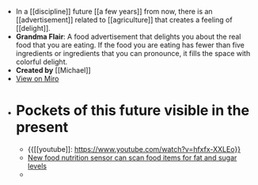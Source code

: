 - In a [[discipline]] future [[a few years]] from now, there is an [[advertisement]] related to [[agriculture]] that creates a feeling of [[delight]].
- **Grandma Flair**: A food advertisement that delights you about the real food that you are eating. If the food you are eating has fewer than five ingredients or ingredients that you can pronounce, it fills the space with colorful delight.
- **Created by** [[Michael]]
- [View on Miro](https://miro.com/app/board/o9J_kpEmVVk=/?moveToWidget=3074457348973037910&cot=11)
- # Pockets of this future visible in the present
    - {{[[youtube]]: https://www.youtube.com/watch?v=hfxfx-XXLEo}}
    - [New food nutrition sensor can scan food items for fat and sugar levels](https://www.thegrocer.co.uk/technology-and-supply-chain/new-food-nutrition-sensor-can-scan-for-fat-and-sugar-levels/529874.article#:~:text=A%20new%20pocket%2Dsized%20sensor,levels%20of%20fat%20and%20sugar.) 
    - 
